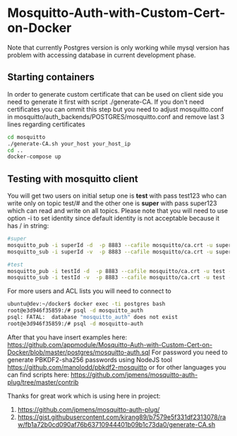 # Mosquitto-Auth-with-Custom-Cert-on-Docker
Note that currently Postgres version is only working while mysql version has problem with accessing database in current development phase.
## Starting containers
In order to generate custom certificate that can be used on client side you need to generate it first with script ./generate-CA. If you don't need certificates you can ommit this step but you need to adjust mosquitto.conf in mosquitto/auth_backends/POSTGRES/mosquitto.conf and remove last 3 lines regarding certificates
```bash
cd mosquitto
./generate-CA.sh your_host your_host_ip
cd ..
docker-compose up
```
## Testing with mosquitto client
You will get two users on initial setup one is **test** with pass test123 who can write only on topic test/# and the other one is **super** with pass super123 which can read and write on all topics. Please note that you will need to use option -i to set identity since default identity is not acceptable because it has / in string:
```bash
#super
mosquitto_pub -i superId -d  -p 8883 --cafile mosquitto/ca.crt -u super -P super123 -t 'mytopic' -m 'yoyo'
mosquitto_sub -i superId -v  -p 8883 --cafile mosquitto/ca.crt -u super -P super123 -t '#'

#test
mosquitto_pub -i testId -d  -p 8883 --cafile mosquitto/ca.crt -u test -P test123 -t 'test/topic' -m 'yoyo'
mosquitto_sub -i testId -v  -p 8883 --cafile mosquitto/ca.crt -u test -P test123 -t 'test/#'

```
For more users and ACL lists you will need to connect to 
```bash
ubuntu@dev:~/docker$ docker exec -ti postgres bash
root@e3d946f35859:/# psql -d mosquitto_auth
psql: FATAL:  database "mosquitto_auth" does not exist
root@e3d946f35859:/# psql -d mosquitto-auth
```
After that you have insert examples here: https://github.com/appmodule/Mosquitto-Auth-with-Custom-Cert-on-Docker/blob/master/postgres/mosquitto-auth.sql
For password you need to generate PBKDF2-sha256 passwords using NodeJS tool https://github.com/manolodd/pbkdf2-mosquitto or for other languages you can find scripts here: https://github.com/jpmens/mosquitto-auth-plug/tree/master/contrib

Thanks for great work which is using here in project:
 1. https://github.com/jpmens/mosquitto-auth-plug/
 2. https://gist.githubusercontent.com/kirang89/b7579e5f331df2313078/raw/fb1a72b0cd090af76b63710944401b09b1c73da0/generate-CA.sh
